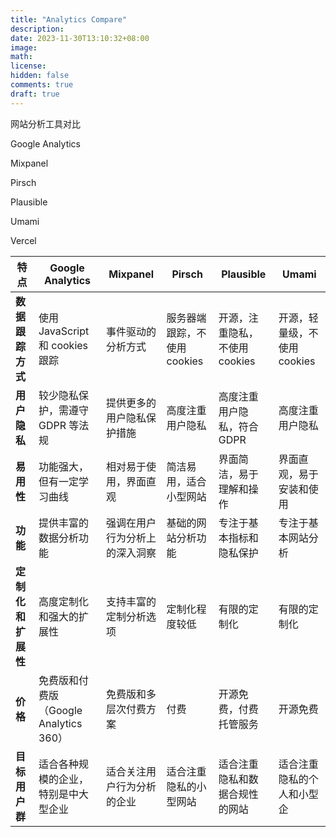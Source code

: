 ```yaml
---
title: "Analytics Compare"
description: 
date: 2023-11-30T13:10:32+08:00
image: 
math: 
license: 
hidden: false
comments: true
draft: true
---
```


网站分析工具对比



Google Analytics 

Mixpanel 

Pirsch 

Plausible 

Umami 

Vercel



| 特点               | Google Analytics                       | Mixpanel                       | Pirsch                       | Plausible                      | Umami                        |
| ------------------ | -------------------------------------- | ------------------------------ | ---------------------------- | ------------------------------ | ---------------------------- |
| **数据跟踪方式**   | 使用 JavaScript 和 cookies 跟踪        | 事件驱动的分析方式             | 服务器端跟踪，不使用 cookies | 开源，注重隐私，不使用 cookies | 开源，轻量级，不使用 cookies |
| **用户隐私**       | 较少隐私保护，需遵守 GDPR 等法规       | 提供更多的用户隐私保护措施     | 高度注重用户隐私             | 高度注重用户隐私，符合 GDPR    | 高度注重用户隐私             |
| **易用性**         | 功能强大，但有一定学习曲线             | 相对易于使用，界面直观         | 简洁易用，适合小型网站       | 界面简洁，易于理解和操作       | 界面直观，易于安装和使用     |
| **功能**           | 提供丰富的数据分析功能                 | 强调在用户行为分析上的深入洞察 | 基础的网站分析功能           | 专注于基本指标和隐私保护       | 专注于基本网站分析           |
| **定制化和扩展性** | 高度定制化和强大的扩展性               | 支持丰富的定制分析选项         | 定制化程度较低               | 有限的定制化                   | 有限的定制化                 |
| **价格**           | 免费版和付费版（Google Analytics 360） | 免费版和多层次付费方案         | 付费                         | 开源免费，付费托管服务         | 开源免费                     |
| **目标用户群**     | 适合各种规模的企业，特别是中大型企业   | 适合关注用户行为分析的企业     | 适合注重隐私的小型网站       | 适合注重隐私和数据合规性的网站 | 适合注重隐私的个人和小型企   |

